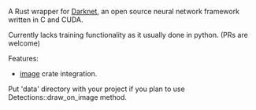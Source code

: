 A Rust wrapper for [Darknet](https://pjreddie.com/darknet/),  an open source neural network framework written in C and CUDA.

Currently lacks training functionality as it usually done in python. (PRs are welcome)

Features:
- [image](https://crates.io/crates/image) crate integration.

Put 'data' directory with your project if you plan to use Detections::draw_on_image method.
